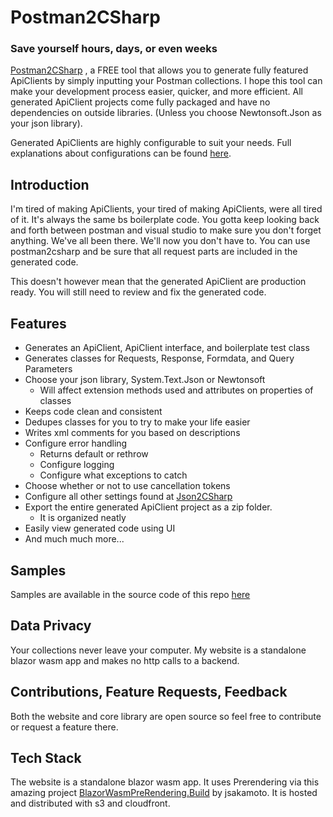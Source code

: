 # Postman2CSharp

### Save yourself hours, days, or even weeks

[Postman2CSharp](https://postman2csharp.com) , a FREE tool that allows you to generate fully featured ApiClients by simply inputting your Postman collections. I hope this tool can make your development process easier, quicker, and more efficient. All generated ApiClient projects come fully packaged and have no dependencies on outside libraries. (Unless you choose Newtonsoft.Json as your json library).

Generated ApiClients are highly configurable to suit your needs. Full explanations about configurations can be found [here](https://postman2csharp.com/ApiClient-Configurations-Explained).

## Introduction

I'm tired of making ApiClients, your tired of making ApiClients, were all tired of it. It's always the same bs boilerplate code. You gotta keep looking back and forth between postman and visual studio to make sure you don't forget anything. We've all been there. We'll now you don't have to. You can use postman2csharp and be sure that all request parts are included in the generated code.

This doesn't however mean that the generated ApiClient are production ready. You will still need to review and fix the generated code.

## Features

* Generates an ApiClient, ApiClient interface, and boilerplate test class
* Generates classes for Requests, Response, Formdata, and Query Parameters
* Choose your json library, System.Text.Json or Newtonsoft
   * Will affect extension methods used and attributes on properties of classes
* Keeps code clean and consistent
* Dedupes classes for you to try to make your life easier
* Writes xml comments for you based on descriptions
* Configure error handling
   * Returns default or rethrow
   * Configure logging
   * Configure what exceptions to catch
* Choose whether or not to use cancellation tokens
* Configure all other settings found at [Json2CSharp](https://json2csharp.com/)
* Export the entire generated ApiClient project as a zip folder.
   * It is organized neatly
* Easily view generated code using UI
* And much much more...

## Samples

Samples are available in the source code of this repo [here](https://github.com/biegehydra/Postman2CSharp/tree/master/samples)

## Data Privacy

Your collections never leave your computer. My website is a standalone blazor wasm app and makes no http calls to a backend. 

## Contributions, Feature Requests, Feedback

Both the website and core library are open source so feel free to contribute or request a feature there.

## Tech Stack

The website is a standalone blazor wasm app. It uses Prerendering via this amazing project [BlazorWasmPreRendering.Build](https://github.com/jsakamoto/BlazorWasmPreRendering.Build) by  jsakamoto. It is hosted and distributed with s3 and cloudfront.
